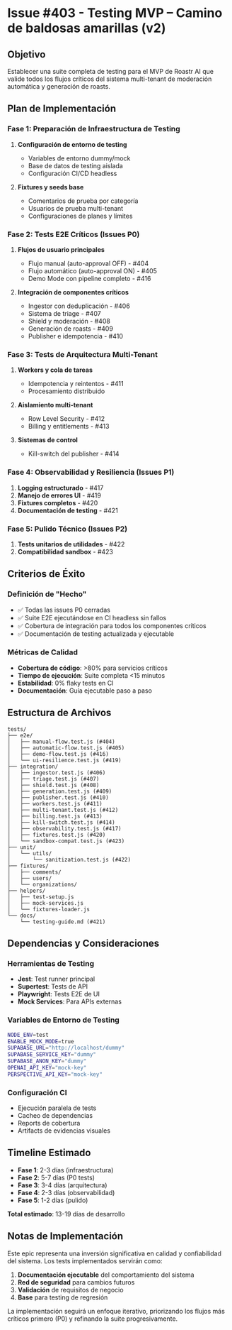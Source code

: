 # Issue #403 - Testing MVP – Camino de baldosas amarillas (v2)

## Objetivo
Establecer una suite completa de testing para el MVP de Roastr AI que valide todos los flujos críticos del sistema multi-tenant de moderación automática y generación de roasts.

## Plan de Implementación

### Fase 1: Preparación de Infraestructura de Testing
1. **Configuración de entorno de testing**
   - Variables de entorno dummy/mock
   - Base de datos de testing aislada
   - Configuración CI/CD headless
   
2. **Fixtures y seeds base**
   - Comentarios de prueba por categoría
   - Usuarios de prueba multi-tenant
   - Configuraciones de planes y límites

### Fase 2: Tests E2E Críticos (Issues P0)
1. **Flujos de usuario principales**
   - Flujo manual (auto-approval OFF) - #404
   - Flujo automático (auto-approval ON) - #405
   - Demo Mode con pipeline completo - #416

2. **Integración de componentes críticos**
   - Ingestor con deduplicación - #406
   - Sistema de triage - #407
   - Shield y moderación - #408
   - Generación de roasts - #409
   - Publisher e idempotencia - #410

### Fase 3: Tests de Arquitectura Multi-Tenant
1. **Workers y cola de tareas**
   - Idempotencia y reintentos - #411
   - Procesamiento distribuido
   
2. **Aislamiento multi-tenant**
   - Row Level Security - #412
   - Billing y entitlements - #413
   
3. **Sistemas de control**
   - Kill-switch del publisher - #414

### Fase 4: Observabilidad y Resiliencia (Issues P1)
1. **Logging estructurado** - #417
2. **Manejo de errores UI** - #419
3. **Fixtures completos** - #420
4. **Documentación de testing** - #421

### Fase 5: Pulido Técnico (Issues P2)
1. **Tests unitarios de utilidades** - #422
2. **Compatibilidad sandbox** - #423

## Criterios de Éxito

### Definición de "Hecho"
- ✅ Todas las issues P0 cerradas
- ✅ Suite E2E ejecutándose en CI headless sin fallos
- ✅ Cobertura de integración para todos los componentes críticos
- ✅ Documentación de testing actualizada y ejecutable

### Métricas de Calidad
- **Cobertura de código**: >80% para servicios críticos
- **Tiempo de ejecución**: Suite completa <15 minutos
- **Estabilidad**: 0% flaky tests en CI
- **Documentación**: Guía ejecutable paso a paso

## Estructura de Archivos

```text
tests/
├── e2e/
│   ├── manual-flow.test.js (#404)
│   ├── automatic-flow.test.js (#405)
│   ├── demo-flow.test.js (#416)
│   └── ui-resilience.test.js (#419)
├── integration/
│   ├── ingestor.test.js (#406)
│   ├── triage.test.js (#407)
│   ├── shield.test.js (#408)
│   ├── generation.test.js (#409)
│   ├── publisher.test.js (#410)
│   ├── workers.test.js (#411)
│   ├── multi-tenant.test.js (#412)
│   ├── billing.test.js (#413)
│   ├── kill-switch.test.js (#414)
│   ├── observability.test.js (#417)
│   ├── fixtures.test.js (#420)
│   └── sandbox-compat.test.js (#423)
├── unit/
│   └── utils/
│       └── sanitization.test.js (#422)
├── fixtures/
│   ├── comments/
│   ├── users/
│   └── organizations/
├── helpers/
│   ├── test-setup.js
│   ├── mock-services.js
│   └── fixtures-loader.js
└── docs/
    └── testing-guide.md (#421)
```

## Dependencias y Consideraciones

### Herramientas de Testing
- **Jest**: Test runner principal
- **Supertest**: Tests de API
- **Playwright**: Tests E2E de UI
- **Mock Services**: Para APIs externas

### Variables de Entorno de Testing
```bash
NODE_ENV=test
ENABLE_MOCK_MODE=true
SUPABASE_URL="http://localhost/dummy"
SUPABASE_SERVICE_KEY="dummy"
SUPABASE_ANON_KEY="dummy"
OPENAI_API_KEY="mock-key"
PERSPECTIVE_API_KEY="mock-key"
```

### Configuración CI
- Ejecución paralela de tests
- Cacheo de dependencias
- Reports de cobertura
- Artifacts de evidencias visuales

## Timeline Estimado

- **Fase 1**: 2-3 días (infraestructura)
- **Fase 2**: 5-7 días (P0 tests)
- **Fase 3**: 3-4 días (arquitectura)
- **Fase 4**: 2-3 días (observabilidad)
- **Fase 5**: 1-2 días (pulido)

**Total estimado**: 13-19 días de desarrollo

## Notas de Implementación

Este epic representa una inversión significativa en calidad y confiabilidad del sistema. Los tests implementados servirán como:

1. **Documentación ejecutable** del comportamiento del sistema
2. **Red de seguridad** para cambios futuros
3. **Validación** de requisitos de negocio
4. **Base** para testing de regresión

La implementación seguirá un enfoque iterativo, priorizando los flujos más críticos primero (P0) y refinando la suite progresivamente.